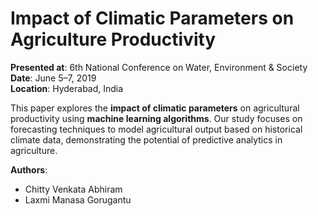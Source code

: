 # Impact of Climatic Parameters on Agriculture Productivity

**Presented at**: 6th National Conference on Water, Environment & Society  
**Date**: June 5–7, 2019  
**Location**: Hyderabad, India  


This paper explores the **impact of climatic parameters** on agricultural productivity using **machine learning algorithms**. Our study focuses on forecasting techniques to model agricultural output based on historical climate data, demonstrating the potential of predictive analytics in agriculture.

**Authors**:  
- Chitty Venkata Abhiram  
- Laxmi Manasa Gorugantu
